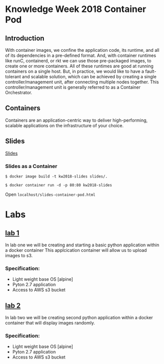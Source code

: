 # Knowledge Week 2018 Container Pod

## Introduction
With container images, we confine the application code, its runtime, and all of its dependencies in a pre-defined format. And, with container runtimes like runC, containerd, or rkt we can use those pre-packaged images, to create one or more containers. All of these runtimes are good at running containers on a single host. But, in practice, we would like to have a fault-tolerant and scalable solution, which can be achieved by creating a single controller/management unit, after connecting multiple nodes together. This controller/management unit is generally referred to as a Container Orchestrator.

## Containers
Containers are an application-centric way to deliver high-performing, scalable applications on the infrastructure of your choice.

## Slides
[Slides](slides/slides-container-pod.html)

### Slides as a Container
```
$ docker image build -t kw2018-slides slides/.

$ docker container run -d -p 80:80 kw2018-slides
```
Open `localhost/slides-container-pod.html`

# Labs
## [lab 1](labs/lab1/README.md)

In lab one we will be creating and starting a basic python application within a docker container
This applcication container will allow us to upload images to s3.

### Specification:
* Light weight base OS [alpine]
* Pyton 2.7 application
* Access to AWS s3 bucket

## [lab 2](labs/lab2/README.md)

In lab two we will be creating second python application within a docker container that will display images randomly.

### Specification:
* Light weight base OS [alpine]
* Pyton 2.7 application
* Access to AWS s3 bucket
